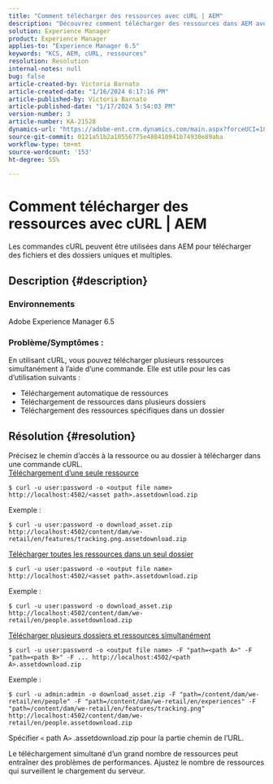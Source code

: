 ```yaml
---
title: "Comment télécharger des ressources avec cURL | AEM"
description: "Découvrez comment télécharger des ressources dans AEM avec des commandes cURL."
solution: Experience Manager
product: Experience Manager
applies-to: "Experience Manager 6.5"
keywords: "KCS, AEM, cURL, ressources"
resolution: Resolution
internal-notes: null
bug: false
article-created-by: Victoria Barnato
article-created-date: "1/16/2024 6:17:16 PM"
article-published-by: Victoria Barnato
article-published-date: "1/17/2024 5:54:03 PM"
version-number: 3
article-number: KA-21528
dynamics-url: "https://adobe-ent.crm.dynamics.com/main.aspx?forceUCI=1&pagetype=entityrecord&etn=knowledgearticle&id=e812ca79-9bb4-ee11-a569-6045bd006b25"
source-git-commit: 0121a51b2a10556775e488410941b74930e89aba
workflow-type: tm+mt
source-wordcount: '153'
ht-degree: 55%

---
```


# Comment télécharger des ressources avec cURL | AEM


Les commandes cURL peuvent être utilisées dans AEM pour télécharger des fichiers et des dossiers uniques et multiples.

## Description {#description}


### <b>Environnements</b>

Adobe Experience Manager 6.5



### <b>Problème/Symptômes :</b>

En utilisant cURL, vous pouvez télécharger plusieurs ressources simultanément à l’aide d’une commande. Elle est utile pour les cas d’utilisation suivants :

- Téléchargement automatique de ressources
- Téléchargement de ressources dans plusieurs dossiers
- Téléchargement des ressources spécifiques dans un dossier



## Résolution {#resolution}

Précisez le chemin d’accès à la ressource ou au dossier à télécharger dans une commande cURL.<br>
<u>Téléchargement d’une seule ressource</u>


```
$ curl -u user:password -o <output file name> http://localhost:4502/<asset path>.assetdownload.zip
```


Exemple :


```
$ curl -u user:password -o download_asset.zip http://localhost:4502/content/dam/we-retail/en/features/tracking.png.assetdownload.zip
```


<u>Télécharger toutes les ressources dans un seul dossier</u>


```
$ curl -u user:password -o <output file name> http://localhost:4502/<asset path>.assetdownload.zip
```


Exemple :


```
$ curl -u user:password -o download_asset.zip http://localhost:4502/content/dam/we-retail/en/people.assetdownload.zip
```


<u>Télécharger plusieurs dossiers et ressources simultanément</u>


```
$ curl -u user:password -o <output file name> -F "path=<path A>" -F "path=<path B>" -F ... http://localhost:4502/<path A>.assetdownload.zip
```


Exemple :


```
$ curl -u admin:admin -o download_asset.zip -F "path=/content/dam/we-retail/en/people" -F "path=/content/dam/we-retail/en/experiences" -F "path=/content/dam/we-retail/en/features/tracking.png" http://localhost:4502/content/dam/we-retail/en/people.assetdownload.zip
```


Spécifier `<` path A`>` .assetdownload.zip pour la partie chemin de l’URL.

Le téléchargement simultané d’un grand nombre de ressources peut entraîner des problèmes de performances. Ajustez le nombre de ressources qui surveillent le chargement du serveur.
